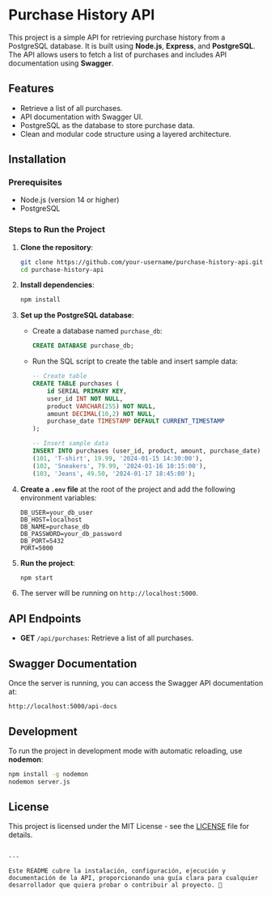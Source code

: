# Purchase History API

This project is a simple API for retrieving purchase history from a PostgreSQL database. It is built using **Node.js**, **Express**, and **PostgreSQL**. The API allows users to fetch a list of purchases and includes API documentation using **Swagger**.

## Features

- Retrieve a list of all purchases.
- API documentation with Swagger UI.
- PostgreSQL as the database to store purchase data.
- Clean and modular code structure using a layered architecture.

## Installation

### Prerequisites

- Node.js (version 14 or higher)
- PostgreSQL

### Steps to Run the Project

1. **Clone the repository**:

   ```bash
   git clone https://github.com/your-username/purchase-history-api.git
   cd purchase-history-api
   ```

2. **Install dependencies**:

   ```bash
   npm install
   ```

3. **Set up the PostgreSQL database**:
   
   - Create a database named `purchase_db`:
   
     ```sql
     CREATE DATABASE purchase_db;
     ```

   - Run the SQL script to create the table and insert sample data:
   
     ```sql
     -- Create table
     CREATE TABLE purchases (
         id SERIAL PRIMARY KEY,
         user_id INT NOT NULL,
         product VARCHAR(255) NOT NULL,
         amount DECIMAL(10,2) NOT NULL,
         purchase_date TIMESTAMP DEFAULT CURRENT_TIMESTAMP
     );

     -- Insert sample data
     INSERT INTO purchases (user_id, product, amount, purchase_date) VALUES
     (101, 'T-shirt', 19.99, '2024-01-15 14:30:00'),
     (102, 'Sneakers', 79.99, '2024-01-16 10:15:00'),
     (103, 'Jeans', 49.50, '2024-01-17 18:45:00');
     ```

4. **Create a `.env` file** at the root of the project and add the following environment variables:

   ```env
   DB_USER=your_db_user
   DB_HOST=localhost
   DB_NAME=purchase_db
   DB_PASSWORD=your_db_password
   DB_PORT=5432
   PORT=5000
   ```

5. **Run the project**:

   ```bash
   npm start
   ```

6. The server will be running on `http://localhost:5000`.

## API Endpoints

- **GET** `/api/purchases`: Retrieve a list of all purchases.

## Swagger Documentation

Once the server is running, you can access the Swagger API documentation at:

```
http://localhost:5000/api-docs
```

## Development

To run the project in development mode with automatic reloading, use **nodemon**:

```bash
npm install -g nodemon
nodemon server.js
```

## License

This project is licensed under the MIT License - see the [LICENSE](LICENSE) file for details.
```

---

Este README cubre la instalación, configuración, ejecución y documentación de la API, proporcionando una guía clara para cualquier desarrollador que quiera probar o contribuir al proyecto. 🚀